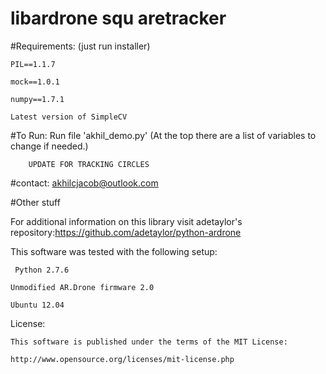 # libardrone squ aretracker

#Requirements:
(just run installer)

    PIL==1.1.7
  
    mock==1.0.1
   
    numpy==1.7.1
  
    Latest version of SimpleCV

#To Run:
  Run file 'akhil_demo.py'
  (At the top there are a list of variables to change if needed.)
  
        UPDATE FOR TRACKING CIRCLES
  
#contact:
      akhilcjacob@outlook.com

#Other stuff
 
  For additional information on this library visit adetaylor's repository:https://github.com/adetaylor/python-ardrone

  This software was tested with the following setup:
  
     Python 2.7.6
  
    Unmodified AR.Drone firmware 2.0
  
    Ubuntu 12.04

  License:

    This software is published under the terms of the MIT License:

    http://www.opensource.org/licenses/mit-license.php
